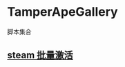 # TamperApeGallery
脚本集合


## [steam 批量激活](https://github.com/TamperApe/TamperApeGallery/blob/master/steam.批量激活)